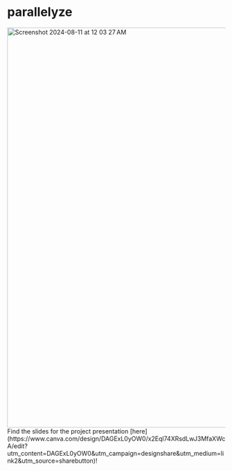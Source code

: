 # parallelyze

<img width="924" alt="Screenshot 2024-08-11 at 12 03 27 AM" src="https://github.com/user-attachments/assets/be5f039e-ff78-4082-8bfe-0faf18dab094">
Find the slides for the project presentation [here](https://www.canva.com/design/DAGExL0yOW0/x2Eql74XRsdLwJ3MfaXWcA/edit?utm_content=DAGExL0yOW0&utm_campaign=designshare&utm_medium=link2&utm_source=sharebutton)!
